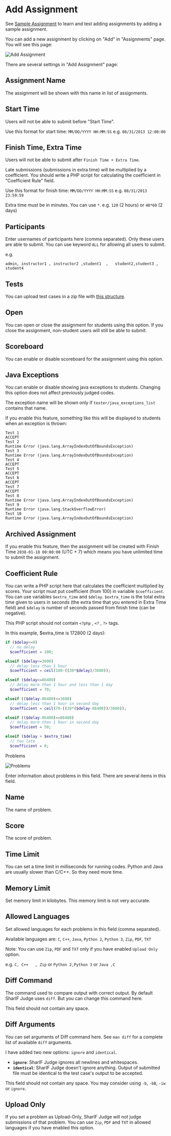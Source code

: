 Add Assignment
==============

See [Sample Assignment](sample_assignment.md) to learn and test adding assignments by adding a sample assignment.

You can add a new assignment by clicking on "Add" in "Assignments" page. You will see this page:

![Add Assignment](img/add_assignment.png)

There are several settings in "Add Assignment" page:

Assignment Name
---------------

The assignment will be shown with this name in list of assignments.

Start Time
----------

Users will not be able to submit before "Start Time".

Use this format for start time: `MM/DD/YYYY HH:MM:SS` e.g. `08/31/2013 12:00:00`

Finish Time, Extra Time
-----------------------

Users will not be able to submit after `Finish Time + Extra Time`.

Late submissions (submissions in extra time) will be multiplied by a coefficient. You should write a PHP script for calculating the coefficient in "Coefficient Rule" field.

Use this format for finish time: `MM/DD/YYYY HH:MM:SS` e.g. `08/31/2013 23:59:59`

Extra time must be in minutes. You can use `*`.  e.g. `120` (2 hours) or `48*60` (2 days)

Participants
------------

Enter usernames of participants here (comma separated). Only these users are able to submit. You can use keyword `ALL` for allowing all users to submit.

e.g.

    admin, instructor1 , instructor2 ,student1  ,   student2,student3 , student4

Tests
-----

You can upload test cases in a zip file with [this structure](tests_structure.md).

Open
----

You can open or close the assignment for students using this option. If you close the assignment, non-student users will still be able to submit.

Scoreboard
----------

You can enable or disable scoreboard for the assignment using this option.

Java Exceptions
---------------

You can enable or disable showing java exceptions to students. Changing this option does not affect previously judged codes.

The exception name will be shown only if `tester/java_exceptions_list` contains that name.

If you enable this feature, something like this will be displayed to students when an exception is thrown:

    Test 1
    ACCEPT
    Test 2
    Runtime Error (java.lang.ArrayIndexOutOfBoundsException)
    Test 3
    Runtime Error (java.lang.ArrayIndexOutOfBoundsException)
    Test 4
    ACCEPT
    Test 5
    ACCEPT
    Test 6
    ACCEPT
    Test 7
    ACCEPT
    Test 8
    Runtime Error (java.lang.ArrayIndexOutOfBoundsException)
    Test 9
    Runtime Error (java.lang.StackOverflowError)
    Test 10
    Runtime Error (java.lang.ArrayIndexOutOfBoundsException)
    
Archived Assignment
---------------

If you enable this feature, then the assignment will be created with Finish Time `2038-01-18 00:00:00` (UTC + 7) which means you have unlimited time to submit the assignment.


Coefficient Rule
----------------

You can write a PHP script here that calculates the coefficient multiplied by scores.
Your script must put coefficient (from 100) in variable `$coefficient`. You can use variables `$extra_time` and `$delay`. `$extra_time` is the total extra time given to users in seconds (the extra time that you entered in Extra Time field) and `$delay` is number of seconds passed from finish time (can be negative).

This PHP script should not contain `<?php` , `<?` , `?>` tags.

In this example, $extra_time is 172800 (2 days):

```php
if ($delay<=0)
  // no delay
  $coefficient = 100;

elseif ($delay<=3600)
  // delay less than 1 hour
  $coefficient = ceil(100-((30*$delay)/3600));

elseif ($delay<=86400)
  // delay more than 1 hour and less than 1 day
  $coefficient = 70;

elseif (($delay-86400)<=3600)
  // delay less than 1 hour in second day
  $coefficient = ceil(70-((20*($delay-86400))/3600));

elseif (($delay-86400)<=86400)
  // delay more than 1 hour in second day
  $coefficient = 50;

elseif ($delay > $extra_time)
  // too late
  $coefficient = 0;
```

Problems

![Problems](img/problems.png)

Enter information about problems in this field. There are several items in this field.

Name
-----

The name of problem.

Score
-----

The score of problem.

Time Limit
----------

You can set a time limit in milliseconds for running codes. Python and Java are usually slower than C/C++. So they need more time.

Memory Limit
------------

Set memory limit in kilobytes. This memory limit is not very accurate.

Allowed Languages
-----------------

Set allowed languages for each problems in this field (comma separated).

Available languages are: `C`, `C++`, `Java`, `Python 2`, `Python 3`, `Zip`, `PDF`, `TXT`

Note: You can use `Zip`, `PDF` and `TXT` only if you have enabled `Upload Only` option.

e.g. `C, C++   , Zip` or `Python 2,Python 3` or `Java ,C`

Diff Command
------------

The command used to compare output with correct output. By default SharIF Judge uses `diff`. But you can change this command here.

This field should not contain any space.

Diff Arguments
--------------

You can set arguments of Diff command here. See `man diff` for a complete list of available `diff` arguments.

I have added two new options: `ignore` and `identical`.

  * **`ignore`**: SharIF Judge ignores all newlines and whitespaces.
  * **`identical`**: SharIF Judge doesn't ignore anything. Output of submitted file must be identical to the test case's output to be accepted.

This field should not contain any space. You may consider using `-b`, `-bB`, `-iw` or `ignore`.

Upload Only
-----------

If you set a problem as Upload-Only, SharIF Judge will not judge submissions of that problem. You can use `Zip`, `PDF` and `TXT` in allowed languages if you have enabled this option.
